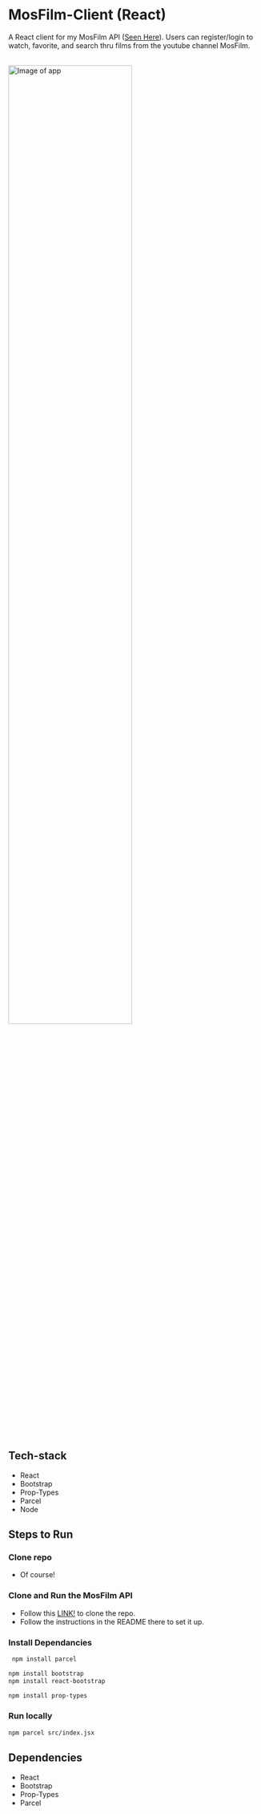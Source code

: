 # MosFilm-Client (React)
A React client for my MosFilm API (<a href="https://github.com/Will-Maple/movie_api">Seen Here</a>). Users can register/login to watch, favorite, and search thru films from the youtube channel MosFilm. 
<br>
<br>

<img src="https://github.com/user-attachments/assets/4894c25a-5fe3-4f7f-afce-302af6c3b9d9" width=70% alt="Image of app"> 

## Tech-stack
- React 
- Bootstrap
- Prop-Types
- Parcel
- Node

## Steps to Run 

### Clone repo
- Of course!

### Clone and Run the MosFilm API
- Follow this <a href="https://github.com/Will-Maple/movie_api">LINK!</a> to clone the repo.
- Follow the instructions in the README there to set it up.

### Install Dependancies
```sh
 npm install parcel
```

```sh
npm install bootstrap
npm install react-bootstrap
```

```sh
npm install prop-types
```

### Run locally
```sh
npm parcel src/index.jsx
```

## Dependencies
- React
- Bootstrap
- Prop-Types
- Parcel
